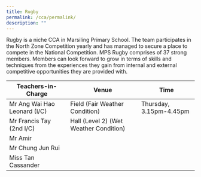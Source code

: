 ```yaml
---
title: Rugby
permalink: /cca/permalink/
description: ""
---
```

Rugby is a niche CCA in Marsiling Primary School. The team participates in the North Zone Competition yearly and has managed to secure a place to compete in the National Competition. MPS Rugby comprises of 37 strong members. Members can look forward to grow in terms of skills and techniques from the experiences they gain from internal and external competitive opportunities they are provided with.



| Teachers-in-Charge| Venue | Time |
| -------- | -------- | -------- |
| Mr Ang Wai Hao Leonard (I/C)     | Field (Fair Weather Condition)| Thursday, 3.15pm-4.45pm    |
| Mr Francis Tay (2nd I/C)    | Hall (Level 2) (Wet Weather Condition)   |     |
| Mr Amir    |      |     |
| Mr Chung Jun Rui   |     |      |
| Miss Tan Cassander     |     |      |